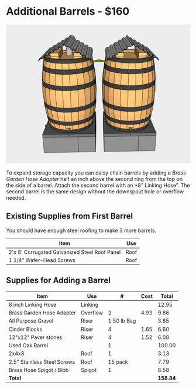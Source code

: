 # Additional Barrels - $160

![](svgs/09.svg)

To expand storage capacity you can daisy chain barrels by adding a *Brass Garden Hose Adapter* half an inch above the second ring from the top on the side of a barrel. Attach the second barrel with an *8” Linking Hose”. The second barrel is the same design without the downspout hole or overflow needed.

## Existing Supplies from First Barrel

You should have enough steel roofing to make 3 more barrels.

| Item | Use |
|---|---|
| 2'x 8' Corrugated Galvanized Steel Roof Panel | Roof |
| 1 1/4" Wafer-Head Screws | Roof |

## Supplies for Adding a Barrel

| Item | Use | # | Cost | Total |
|---|---|---|---|---|
| 8 inch Linking Hose | Linking | | | 12.95 |
| Brass Garden Hose Adapter | Overflow | 2 | 4.93 | 9.86 |
| All Purpose Gravel | Riser | 1 50 lb Bag | | 3.85 |
| Cinder Blocks | Riser | 4 | 1.65 | 6.60 |
| 12"x12" Paver stones | Riser | 4 | 1.52 | 6.08 |
| Used Oak Barrel | | 1 | | 100.00 |
| 2x4x8 | Roof | 1 | | 3.13
| 2.5" Stainless Steel Screws | Roof | 15 pack |   | 7.79
| Brass Hose Spigot / Bibb | Spigot | 1 | | 8.58 |
| **Total** | |||**158.84**
	 
